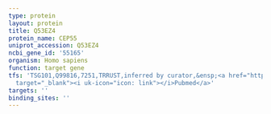 ```yaml
---
type: protein
layout: protein
title: Q53EZ4
protein_name: CEP55
uniprot_accession: Q53EZ4
ncbi_gene_id: '55165'
organism: Homo sapiens
function: target gene
tfs: 'TSG101,Q99816,7251,TRRUST,inferred by curator,&ensp;<a href="https://www.ncbi.nlm.nih.gov/pubmed/?term=18948538%5Buid%5D"
  target="_blank"><i uk-icon="icon: link"></i>Pubmed</a>'
targets: ''
binding_sites: ''
---
```

